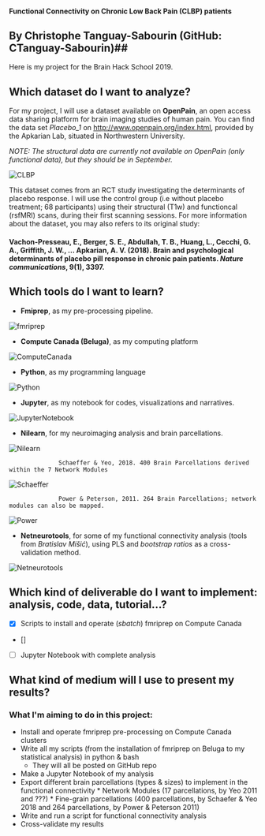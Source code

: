 #### Functional Connectivity on Chronic Low Back Pain (CLBP) patients ####
## By Christophe Tanguay-Sabourin (GitHub: CTanguay-Sabourin)##

Here is my project for the Brain Hack School 2019. 

## Which dataset do I want to analyze? ##
For my project, I will use a dataset available on **OpenPain**, an open access data sharing platform for brain imaging studies of human pain. You can find the data set *Placebo_1* on http://www.openpain.org/index.html, provided by the Apkarian Lab, situated in Northwestern University.

*NOTE: The structural data are currently not available on OpenPain (only functional data), but they should be in September.*

![CLBP](http://dev.www.health.harvard.edu/media/content/images/L0714e-1.jpg)

This dataset comes from an RCT study investigating the determinants of placebo response. I will use the control group (i.e without placebo treatment; 68 participants) using their structural (T1w) and functioncal (rsfMRI) scans, during their first scanning sessions. For more information about the dataset, you may also refers to its original study:

#### Vachon-Presseau, E., Berger, S. E., Abdullah, T. B., Huang, L., Cecchi, G. A., Griffith, J. W., … Apkarian, A. V.         (2018). Brain and psychological determinants of placebo pill response in chronic pain patients. *Nature communications*,       9(1), 3397. ####

## Which tools do I want to learn? ##

* **Fmiprep**, as my pre-processing pipeline.

![fmriprep](https://pbs.twimg.com/media/Dbt_hXeVQAEZHTS.jpg)

* **Compute Canada (Beluga)**, as my computing platform

![ComputeCanada](https://www.ace-net.ca/wp-content/uploads/2018/03/Compute_Canada2.png)

* **Python**, as my programming language

![Python](https://content.techgig.com/thumb/msid-67886887,width-860,resizemode-4/How-Developers-use-Python-Programming-Language.jpg?50999)

* **Jupyter**, as my notebook for codes, visualizations and narratives.

![JupyterNotebook](https://upload.wikimedia.org/wikipedia/commons/thumb/3/38/Jupyter_logo.svg/250px-Jupyter_logo.svg.png)

* **Nilearn**, for my neuroimaging analysis and brain parcellations.

![Nilearn](https://danilobzdok.de/wp-content/uploads/sites/521/ni-learn.jpg)

                  Schaeffer & Yeo, 2018. 400 Brain Parcellations derived within the 7 Network Modules
                  
![Schaeffer](https://pbs.twimg.com/media/Dz2u7WCU8AIxNJ4.jpg)

                  Power & Peterson, 2011. 264 Brain Parcellations; network modules can also be mapped.
                  
![Power](https://ars.els-cdn.com/content/image/1-s2.0-S0896627311007926-gr1.jpg)


* **Netneurotools**, for some of my functional connectivity analysis (tools from *Bratislav Mišić*), using PLS and *bootstrap ratios* as a cross-validation method.

![Netneurotools](https://avatars0.githubusercontent.com/u/31446908?s=400&v=4)

## Which kind of deliverable do I want to implement: analysis, code, data, tutorial...? ##

- [x] Scripts to install and operate (*sbatch*) fmriprep on Compute Canada

- []

- [ ] Jupyter Notebook with complete analysis

## What kind of medium will I use to present my results? ##



### What I'm aiming to do in this project: ###
* Install and operate fmriprep pre-processing on Compute Canada clusters
* Write all my scripts (from the installation of fmriprep on Beluga to my statistical analysis) in python & bash 
    * They will all be posted on GitHub repo
* Make a Jupyter Notebook of my analysis
* Export different brain parcellations (types & sizes) to implement in the functional connectivity
      * Network Modules (17 parcellations, by Yeo 2011 and ???)
      * Fine-grain parcellations (400 parcellations, by Schaefer & Yeo 2018 and 264 parcellations, by Power & Peterson 2011)
* Write and run a script for functional connectivity analysis
* Cross-validate my results







